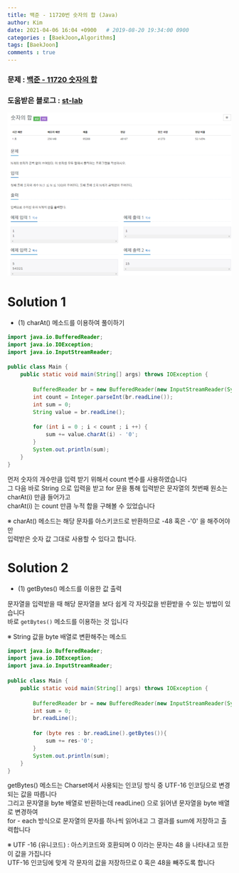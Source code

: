```yaml
---
title: 백준 - 11720번 숫자의 합 (Java)
author: Kim
date: 2021-04-06 16:04 +0900   # 2019-08-20 19:34:00 0900
categories : [BaekJoon,Algorithms]
tags: [BaekJoon]
comments : true
---
```


### 문제 : <a href = "https://www.acmicpc.net/problem/11720">백준 - 11720 숫자의 합</a><br>
### 도움받은 블로그 : <a href = "https://st-lab.tistory.com/61">st-lab</a>
<img src = "/post/images/backjoon/11720.png"><br>

# Solution 1

* (1) charAt() 메소드를 이용하여 풀이하기

```java
import java.io.BufferedReader;
import java.io.IOException;
import java.io.InputStreamReader;

public class Main {
    public static void main(String[] args) throws IOException {

        BufferedReader br = new BufferedReader(new InputStreamReader(System.in));
        int count = Integer.parseInt(br.readLine());
        int sum = 0;
        String value = br.readLine();

        for (int i = 0 ; i < count ; i ++) {
            sum += value.charAt(i) - '0';
        }
        System.out.println(sum);
    }
}
```

먼저 숫자의 개수만큼 입력 받기 위해서 count 변수를 사용하였습니다<br>
그 다음 바로 String 으로 입력을 받고 for 문을 통해 입력받은 문자열의 첫번째 원소는 charAt(i) 만큼 들어가고<br>
charAt(i) 는 count 만큼 누적 합을 구해볼 수 있었습니다<br>

※ charAt() 메소드는 해당 문자를 아스키코드로 반환하므로 -48 혹은 -'0' 을 해주어야만<br>
입력받은 숫자 값 그대로 사용할 수 있다고 합니다.<br>


# Solution 2

* (1) getBytes() 메소드를 이용한 값 출력

문자열을 입력받을 때 해당 문자열을 보다 쉽게 각 자릿값을 반환받을 수 있는 방법이 있습니다<br>
바로 ``` getBytes() ``` 메소드를 이용하는 것 입니다<br>

※ String 값을 byte 배열로 변환해주는 메소드<br>

```java
import java.io.BufferedReader;
import java.io.IOException;
import java.io.InputStreamReader;

public class Main {
    public static void main(String[] args) throws IOException {

        BufferedReader br = new BufferedReader(new InputStreamReader(System.in));
        int sum = 0;
        br.readLine();

        for (byte res : br.readLine().getBytes()){
            sum += res-'0';
        }
        System.out.println(sum);
    }
}
```

getBytes() 메소드는 Charset에서 사용되는 인코딩 방식 중 UTF-16 인코딩으로 변경되는 값을 따릅니다<br>
그리고 문자열을 byte 배열로 반환하는데 readLine() 으로 읽어낸 문자열을 byte 배열로 변경하여<br>
for - each 방식으로 문자열의 문자를 하나씩 읽어내고 그 결과를 sum에 저장하고 출력합니다<br>

※ UTF -16 (유니코드) : 아스키코드와 호환되며 0 이라는 문자는 48 을 나타내고 또한 이 값을 가집니다<br>
UTF-16 인코딩에 맞게 각 문자의 값을 저장하므로 0 혹은 48을 빼주도록 합니다<br>
